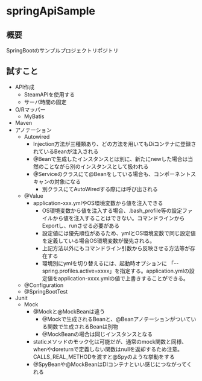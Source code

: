 # springApiSample

## 概要

SpringBootのサンプルプロジェクトリポジトリ

## 試すこと

- API作成
  - SteamAPIを使用する
  - サーバ時間の固定
- O/Rマッパー
  - MyBatis
- Maven
- アノテーション
  - Autowired
    - Injection方法が三種類あり、どの方法を用いてもDiコンテナに登録されているBeanが注入される
    - @Beanで生成したインスタンスとは別に、新たにnewした場合は当然のことながら別のインスタンスとして扱われる
    - @Serviceのクラスにて@Beanをしている場合も、コンポーネントスキャンの対象になる
      - 別クラスにてAutoWiredする際には呼び出される
  - @Value
    - application-xxx.ymlやOS環境変数から値を注入できる
      - OS環境変数から値を注入する場合、.bash_profile等の設定ファイルから値を注入することはできない。コマンドラインからExportし、runさせる必要がある
      - 設定値には優先順位があるため、ymlとOS環境変数で同じ設定値を定義している場合OS環境変数が優先される。
      - 上記方法以外にもコマンドライン引数から反映させる方法等が存在する
      - 環境別にymlを切り替えるには、起動時オプションに 「--spring.profiles.active=xxxx」を指定する。application.ymlの設定値をapplication-xxxx.ymlの値で上書きすることができる。
  - @Configuration
  - @SpringBootTest
- Junit
  - Mock
    - @Mockと@MockBeanは違う
      - @Mockで生成されるBeanと、@Beanアノテーションがついている関数で生成されるBeanは別物
      - @MockBeanの場合は同じインスタンスとなる
    - staticメソッドのモック化は可能だが、通常のmock関数と同様、whenやdoreturnで定義しない関数はnullを返却するため注意。CALLS_REAL_METHODを渡すと@Spyのような挙動をする
    - @SpyBeanや@MockBeanはDIコンテナといい感じにつながってくれる